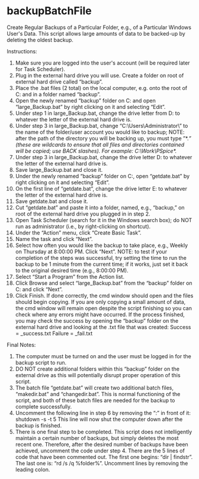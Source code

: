 # backupBatchFile
Create Regular Backups of a Particular Folder, e.g., of a Particular Windows User's Data. This script allows large amounts of data to be backed-up by deleting the oldest backup.

Instructions:

1.	Make sure you are logged into the user's account (will be required later for Task Scheduler).
2.	Plug in the external hard drive you will use. Create a folder on root of external hard drive called “backup”.  
3.	Place the .bat files (2 total) on the local computer, e.g. onto the root of C: and in a folder named “backup”.
4.	Open the newly renamed “backup” folder on C: and open “large_Backup.bat” by right clicking on it and selecting “Edit”.
5.	Under step 1 in large_Backup.bat, change the drive letter from D: to whatever the letter of the external hard drive is.
6.	Under step 3 in large_Backup.bat, change “C:\Users\Administrator\” to the name of the folder/user account you would like to backup; NOTE:  after the path of the directory you will be backing up, you must type ”\*.*” (these are wildcards to ensure that all files and directories contained will be copied; use BACK slashes).
For example: C:\Work\PSpice\*.*
7.	Under step 3 in large_Backup.bat, change the drive letter D: to whatever the letter of the external hard drive is.
8.	Save large_Backup.bat and close it.
9.	Under the newly renamed “backup” folder on C:, open “getdate.bat” by right clicking on it and selecting “Edit”.
10.	On the first line of “getdate.bat”, change the drive letter E: to whatever the letter of the external hard drive is.
11.	Save getdate.bat and close it.
12.	Cut “getdate.bat” and paste it into a folder, named, e.g., “backup,” on root of the external hard drive you plugged in in step 2.
13.	Open Task Scheduler (search for it in the Windows search box); do NOT run as administrator (i.e., by right-clicking on shortcut).
14.	Under the “Action” menu, click “Create Basic Task”.
15.	Name the task and click “Next”.
16.	Select how often you would like the backup to take place, e.g., Weekly on Thursday at 8:00:00 PM. Click “Next”. NOTE: to test if your completion of the steps was successful, try setting the time to run the backup to be 1 minute from the current time; if it works, just set it back to the original desired time (e.g., 8:00:00 PM).
17.	Select “Start a Program” from the Action list.
18.	Click Browse and select “large_Backup.bat” from the “backup” folder on C: and click “Next”.
19.	Click Finish.  If done correctly, the cmd window should open and the files should begin copying. If you are only copying a small amount of data, the cmd window will remain open despite the script finishing so you can check where any errors might have occurred. If the process finished, you may check the success by opening the “backup” folder on the external hard drive and looking at the .txt file that was created:
Success = _success.txt
Failure = _fail.txt

Final Notes:
1.	The computer must be turned on and the user must be logged in for the backup script to run.
2.	DO NOT create additional folders within this “backup” folder on the external drive as this will potentially disrupt proper operation of this script.
3.	The batch file “getdate.bat” will create two additional batch files, “makedir.bat” and “changedir.bat”. This is normal functioning of the script, and both of these batch files are needed for the backup to complete successfully.
4.	Uncomment the following line in step 6 by removing the “:” in front of it:
shutdown -s -t 5
This line will now shut the computer down after the backup is finished.
5.	There is one final step to be completed. This script does not intelligently maintain a certain number of backups, but simply deletes the most recent one. Therefore, after the desired number of backups have been achieved, uncomment the code under step 4. There are the 5 lines of code that have been commented out. The first one begins: “dir | findstr”. The last one is: “rd /s /q %folder%”. Uncomment lines by removing the leading colon.



